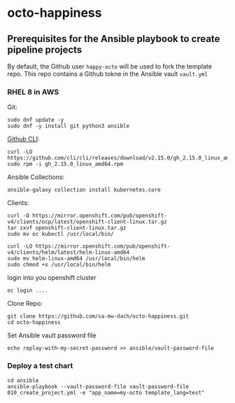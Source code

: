 # octo-happiness




## Prerequisites for the Ansible playbook to create pipeline projects

By default, the Github user `happy-octo` will be used to fork the template repo. This repo contains a Github tokne in the Ansible vault `vault.yml`

### RHEL 8 in AWS

Git:
```
sudo dnf update -y
sudo dnf -y install git python3 ansible
```

[Github CLI](https://cloudaffaire.com/how-to-install-and-configure-github-cli-gh/):

```
curl -LO https://github.com/cli/cli/releases/download/v2.15.0/gh_2.15.0_linux_amd64.rpm
sudo rpm -i gh_2.15.0_linux_amd64.rpm
```


Ansible Collections:
```
ansible-galaxy collection install kubernetes.core
```

Clients:
```
curl -O https://mirror.openshift.com/pub/openshift-v4/clients/ocp/latest/openshift-client-linux.tar.gz
tar zxvf openshift-client-linux.tar.gz
sudo mv oc kubectl /usr/local/bin/
```

```
curl -LO https://mirror.openshift.com/pub/openshift-v4/clients/helm/latest/helm-linux-amd64
sudo mv helm-linux-amd64 /usr/local/bin/helm
sudo chmod +x /usr/local/bin/helm
```

login into you openshift cluster
```
oc login ....
```

Clone Repo:
```
git clone https://github.com/sa-mw-dach/octo-happiness.git
cd octo-happiness
```

Set Ansible vault password file
```
echo replay-with-my-secret-password >> ansible/vault-password-file
```



### Deploy a test chart

```
cd ansible
ansible-playbook --vault-password-file vault-password-file 010_create_project.yml -e "app_name=my-octo template_lang=test"
```







